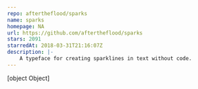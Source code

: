 ```yaml
---
repo: aftertheflood/sparks
name: sparks
homepage: NA
url: https://github.com/aftertheflood/sparks
stars: 2091
starredAt: 2018-03-31T21:16:07Z
description: |-
    A typeface for creating sparklines in text without code.
---
```


[object Object]
